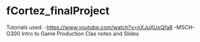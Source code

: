 # fCortez_finalProject

Tutorials used:
-https://www.youtube.com/watch?v=nXJuXUxQfa8
-MSCH-G300 Intro to Game Production Clas notes and Slides